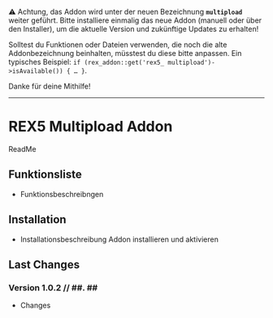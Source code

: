 ⚠️ Achtung, das Addon wird unter der neuen Bezeichnung __`multipload `__ weiter geführt. Bitte installiere einmalig das neue Addon (manuell oder über den Installer), um die aktuelle Version und zukünftige Updates zu erhalten!

Solltest du Funktionen oder Dateien verwenden, die noch die alte Addonbezeichnung beinhalten, müsstest du diese bitte anpassen. Ein typisches Beispiel: `if (rex_addon::get('rex5_ multipload')->isAvailable()) { … }`.

Danke für deine Mithilfe!

------------------------------------------

REX5 Multipload Addon
================

ReadMe


Funktionsliste
-------

* Funktionsbeschreibngen


Installation
-------

* Installationsbeschreibung
Addon installieren und aktivieren

Last Changes
-------

### Version 1.0.2 // ##. ## ####

- Changes
